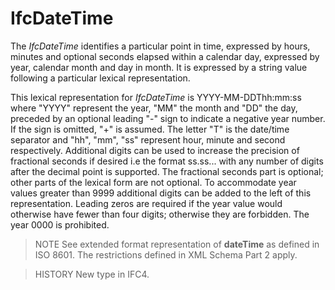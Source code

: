 # IfcDateTime

The _IfcDateTime_ identifies a particular point in time, expressed by hours, minutes and optional seconds elapsed within a calendar day, expressed by year, calendar month and day in month. It is expressed by a string value following a particular lexical representation.<!-- end of definition -->

This lexical representation for _IfcDateTime_ is YYYY-MM-DDThh:mm:ss where "YYYY" represent the year, "MM" the month and "DD" the day, preceded by an optional leading "-" sign to indicate a negative year number. If the sign is omitted, "+" is assumed. The letter "T" is the date/time separator and "hh", "mm", "ss" represent hour, minute and second respectively. Additional digits can be used to increase the precision of fractional seconds if desired i.e the format ss.ss... with any number of digits after the decimal point is supported. The fractional seconds part is optional; other parts of the lexical form are not optional. To accommodate year values greater than 9999 additional digits can be added to the left of this representation. Leading zeros are required if the year value would otherwise have fewer than four digits; otherwise they are forbidden. The year 0000 is prohibited.

> NOTE See extended format representation of **dateTime** as defined in ISO 8601. The restrictions defined in XML Schema Part 2 apply.

> HISTORY New type in IFC4.
